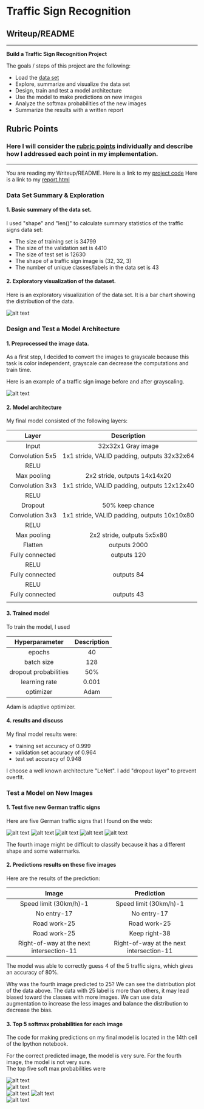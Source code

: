 # **Traffic Sign Recognition** 

## Writeup/README

---

**Build a Traffic Sign Recognition Project**

The goals / steps of this project are the following:
* Load the [data set](https://s3-us-west-1.amazonaws.com/udacity-selfdrivingcar/traffic-signs-data.zip)
* Explore, summarize and visualize the data set
* Design, train and test a model architecture
* Use the model to make predictions on new images
* Analyze the softmax probabilities of the new images
* Summarize the results with a written report


[//]: # (Image References)

[image1]: ./results/labels_distribution.jpg "Visualization"
[image2]: ./results/comparison.jpg "Grayscaling"
[image4]: ./sources/sign1.jpg "Traffic Sign 1"
[image5]: ./sources/sign2.jpg "Traffic Sign 2"
[image6]: ./sources/sign3.jpg "Traffic Sign 3"
[image7]: ./sources/sign4.jpg "Traffic Sign 4"
[image8]: ./sources/sign5.jpg "Traffic Sign 5"
[image14]: ./results/sign1.jpg "Traffic Sign 1"
[image15]: ./results/sign2.jpg "Traffic Sign 2"
[image16]: ./results/sign3.jpg "Traffic Sign 3"
[image17]: ./results/sign4.jpg "Traffic Sign 4"
[image18]: ./results/sign5.jpg "Traffic Sign 5"

## Rubric Points
### Here I will consider the [rubric points](https://review.udacity.com/#!/rubrics/481/view) individually and describe how I addressed each point in my implementation.  

---

You are reading my Writeup/README. 
Here is a link to my [project code](https://github.com/OctopusNO1/Classify-Traffic-Sign/blob/master/Traffic_Sign_Classifier.ipynb)
Here is a link to my [report.html](https://github.com/OctopusNO1/Classify-Traffic-Sign/blob/master/Traffic_Sign_Classifier.html)

### Data Set Summary & Exploration

#### 1. Basic summary of the data set. 

I used "shape" and "len()" to calculate summary statistics of the traffic signs data set:

* The size of training set is 34799
* The size of the validation set is 4410
* The size of test set is 12630
* The shape of a traffic sign image is (32, 32, 3)
* The number of unique classes/labels in the data set is 43

#### 2. Exploratory visualization of the dataset.

Here is an exploratory visualization of the data set. It is a bar chart showing the distribution of the data.

![alt text][image1]

### Design and Test a Model Architecture

#### 1. Preprocessed the image data.  

As a first step, I decided to convert the images to grayscale because this task is color independent, grayscale can decrease the computations and train time.

Here is an example of a traffic sign image before and after grayscaling.

![alt text][image2]

#### 2. Model architecture 

My final model consisted of the following layers:

| Layer         		|     Description	        					| 
|:---------------------:|:---------------------------------------------:| 
| Input         		| 32x32x1 Gray image   							| 
| Convolution 5x5     	| 1x1 stride, VALID padding, outputs 32x32x64 	|
| RELU					|												|
| Max pooling	      	| 2x2 stride,  outputs 14x14x20 				|
| Convolution 3x3	    | 1x1 stride, VALID padding, outputs 12x12x40 	|
| RELU					|												|
| Dropout			    | 50% keep chance								|
| Convolution 3x3     	| 1x1 stride, VALID padding, outputs 10x10x80 	|
| RELU					|												|
| Max pooling	      	| 2x2 stride,  outputs 5x5x80 				    |
| Flatten   	      	| outputs 2000                                 |
| Fully connected		| outputs 120	      						    |
| RELU					|												|
| Fully connected		| outputs 84	      						    |
| RELU					|												|
| Fully connected		| outputs 43	      						    |
|						|												|

#### 3. Trained model

To train the model, I used 

| Hyperparameter       |     Description	        					| 
|:---------------------:|:---------------------------------------------:| 
| epochs      			| 40											|
| batch size			| 128											|
| dropout probabilities	| 50%											|
| learning rate			| 0.001        									|
| optimizer     		| Adam      	      						    |

Adam is adaptive optimizer.

#### 4. results and discuss 

My final model results were:
* training set accuracy of 0.999
* validation set accuracy of 0.964
* test set accuracy of 0.948

I choose a well known architecture "LeNet". I add "dropout layer" to prevent overfit.
 

### Test a Model on New Images

#### 1. Test five new German traffic signs

Here are five German traffic signs that I found on the web:

![alt text][image4] ![alt text][image5] ![alt text][image6] 
![alt text][image7] ![alt text][image8]

The fourth image might be difficult to classify because it has a different shape and some watermarks.  

#### 2. Predictions results on these five images

Here are the results of the prediction:

| Image			                                |     Prediction	        					| 
|:---------------------------------------------:|:-------------------------------------------:| 
| Speed limit (30km/h)-1                       | Speed limit (30km/h)-1   					    | 
| No entry-17    			                    | No entry-17 									|
| Road work-25					                | Road work-25									|
| Road work-25	      		                    | Keep right-38					 				|
| Right-of-way at the next intersection-11     | Right-of-way at the next intersection-11     |

The model was able to correctly guess 4 of the 5 traffic signs, which gives an accuracy of 80%.  

Why was the fourth image predicted to 25? We can see the distribution plot of the data above. 
The data with 25 label is more than others, it may lead biased toward the classes with more images. 
We can use data augmentation to increase the less images and balance the distribution to decrease the bias.

#### 3. Top 5 softmax probabilities for each image

The code for making predictions on my final model is located in the 14th cell of the Ipython notebook.

For the correct predicted image, the model is very sure. For the fourth image, the model is not very sure.  
The top five soft max probabilities were

![alt text][image14]  
![alt text][image15]  
![alt text][image16] 
![alt text][image17]  
![alt text][image18]



